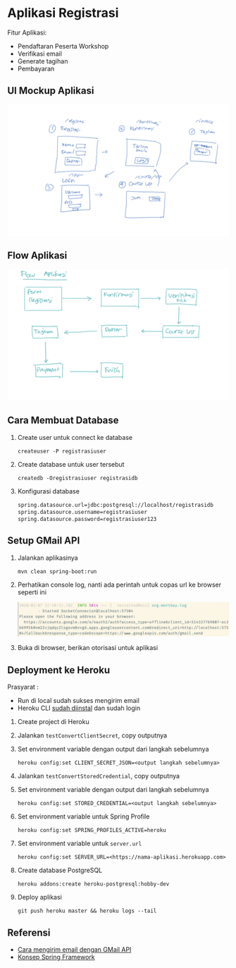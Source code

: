 # Aplikasi Registrasi #

Fitur Aplikasi:

* Pendaftaran Peserta Workshop
* Verifikasi email
* Generate tagihan
* Pembayaran

## UI Mockup Aplikasi ##

[![Mockup Aplikasi](docs/mockup-aplikasi-registrasi.jpg)]((docs/mockup-aplikasi-registrasi.jpg))

## Flow Aplikasi ##

[![Flow Aplikasi](docs/flow-aplikasi.jpg)]((docs/flow-aplikasi.jpg))


## Cara Membuat Database ##

1. Create user untuk connect ke database

    ```
    createuser -P registrasiuser
    ```

2. Create database untuk user tersebut

    ```
   createdb -Oregistrasiuser registrasidb
   ```

3. Konfigurasi database

    ```
   spring.datasource.url=jdbc:postgresql://localhost/registrasidb
   spring.datasource.username=registrasiuser
   spring.datasource.password=registrasiuser123
   ```

## Setup GMail API ##

1. Jalankan aplikasinya

    ```
    mvn clean spring-boot:run  
    ```

2. Perhatikan console log, nanti ada perintah untuk copas url ke browser seperti ini

    [![Copas URL Google Auth](docs/setup-gmail-api.png)](docs/setup-gmail-api.png)

3. Buka di browser, berikan otorisasi untuk aplikasi


## Deployment ke Heroku ##

Prasyarat :

* Run di local sudah sukses mengirim email
* Heroku CLI [sudah diinstal](https://devcenter.heroku.com/articles/heroku-cli) dan sudah login

1. Create project di Heroku

2. Jalankan `testConvertClientSecret`, copy outputnya

3. Set environment variable dengan output dari langkah sebelumnya

    ```
    heroku config:set CLIENT_SECRET_JSON=<output langkah sebelumnya>
    ```

4. Jalankan `testConvertStoredCredential`, copy outputnya

5. Set environment variable dengan output dari langkah sebelumnya

    ```
    heroku config:set STORED_CREDENTIAL=<output langkah sebelumnya>
    ```

6. Set environment variable untuk Spring Profile

    ```
    heroku config:set SPRING_PROFILES_ACTIVE=heroku
    ```
   
7. Set environment variable untuk `server.url`

    ```
    heroku config:set SERVER_URL=<https://nama-aplikasi.herokuapp.com>
    ```

8. Create database PostgreSQL

    ```
    heroku addons:create heroku-postgresql:hobby-dev
    ```

9. Deploy aplikasi

    ```
    git push heroku master && heroku logs --tail
    ```

## Referensi ##

* [Cara mengirim email dengan GMail API](https://software.endy.muhardin.com/java/mengirim-email-gmail-api/)
* [Konsep Spring Framework](https://www.youtube.com/playlist?list=PL9oC_cq7OYbyhdZmCECQqp7OcS8J5QpAo)